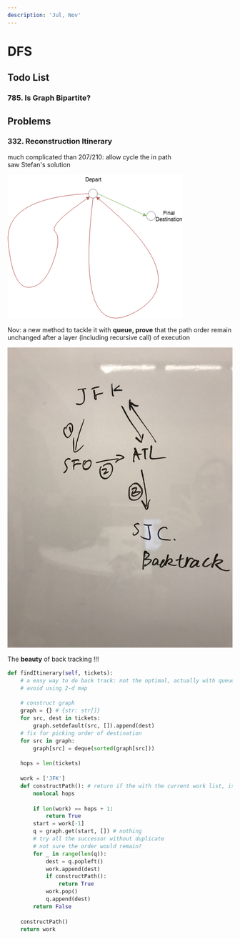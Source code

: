 ```yaml
---
description: 'Jul, Nov'
---
```


# DFS

## Todo List

### 785. Is Graph Bipartite?



## Problems

### 332. Reconstruction Itinerary

much complicated than 207/210: allow cycle the in path  
saw Stefan's solution

![First go the two red routes \(back to the depart twice\) and then lastly the green one ](../.gitbook/assets/itinerary-reconstruction-1.png)

Nov: a new method to tackle it with **queue, prove** that the path order remain unchanged after a layer \(including recursive call\) of execution

![mark the edges used and continue the next level of recursion](../.gitbook/assets/reconstruct_itinerary.jpeg)

The **beauty** of back tracking !!!

```python
def findItinerary(self, tickets):
    # a easy way to do back track: not the optimal, actually with queue -> optimal
    # avoid using 2-d map
    
    # construct graph
    graph = {} # {str: str[]}
    for src, dest in tickets:
        graph.setdefault(src, []).append(dest)
    # fix for picking order of destination
    for src in graph:
        graph[src] = deque(sorted(graph[src]))
        
    hops = len(tickets)
    
    work = ['JFK']
    def constructPath(): # return if the with the current work list, is it able to construct the path correctly
        nonlocal hops
        
        if len(work) == hops + 1:
            return True
        start = work[-1]
        q = graph.get(start, []) # nothing
        # try all the successor without duplicate
        # not sure the order would remain?
        for _ in range(len(q)):
            dest = q.popleft()
            work.append(dest)
            if constructPath():
                return True
            work.pop()
            q.append(dest)
        return False
    
    constructPath()
    return work
```



